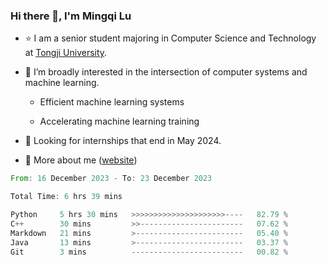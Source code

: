 ### Hi there 👋, I'm Mingqi Lu

- :star: I am a senior student majoring in Computer Science and Technology at [Tongji University](https://en.tongji.edu.cn/p/#/).

- :thinking: I’m broadly interested in the intersection of computer systems and machine learning.

  - Efficient machine learning systems

  - Accelerating machine learning training

- :seedling: Looking for internships that end in May 2024.

- 💬 More about me ([website](https://lmqqqqqq.github.io/))

<!--START_SECTION:waka-->

```rust
From: 16 December 2023 - To: 23 December 2023

Total Time: 6 hrs 39 mins

Python     5 hrs 30 mins   >>>>>>>>>>>>>>>>>>>>>----   82.79 %
C++        30 mins         >>-----------------------   07.62 %
Markdown   21 mins         >------------------------   05.40 %
Java       13 mins         >------------------------   03.37 %
Git        3 mins          -------------------------   00.82 %
```

<!--END_SECTION:waka-->

